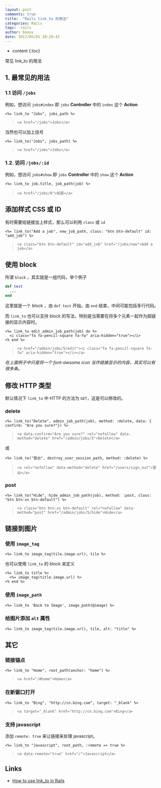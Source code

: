 ```yaml
---
layout: post
comments: true
title:  "Rails link_to 的用法"
categories: Rails
tags:  rails
author: booox
date: 2017/05/01 20:29:41
---
```


* content
{:toc}

常见 link_to 的用法




## 1. 最常见的用法

### 1.1 访问 `/jobs`

例如，想访问 `jobs#index` 即 `jobs` **Controller** 中的 `index` 这个 **Action**

`<%= link_to "Jobs", jobs_path %>`

> `<a href="/jobs">Jobs</a>`

当然也可以加上括号


`<%= link_to("Jobs", jobs_path) %>`

> `<a href="/jobs">Jobs</a>`

### 1.2. 访问 `/jobs/:id`

例如，想访问 `jobs#show` 即 `jobs` **Controller** 中的 `show` 这个 **Action**

`<%= link_to job.title, job_path(job) %>`

>  `<a href="/jobs/8">标题</a>`

## 添加样式 CSS 或 ID

有时需要给链接加上样式，那么可以利用 `class` 或 `id`

`<%= link_to("Add a job", new_job_path, class: "btn btn-default" id: "add_job") %>`

> `<a class="btn btn-default" id="add_job" href="/jobs/new">Add a job</a>`


## 使用 block

所谓 `block` ，其实就是一组代码，举个例子

```ruby
def test
  ...
end
```

这里就是一个 block ，由 `def test` 开始，由 `end` 结束，中间可能包括多行代码。

而 `link_to` 也可以支持 block 的写法，特别是当需要在将多个元素一起作为超链接的显示内容时。

```
<%= link_to edit_admin_job_path(job) do %>
  <i class="fa fa-pencil-square fa-fw" aria-hidden="true"></i>
<% end %>
```

> `<a href="/admin/jobs/5/edit"><i class="fa fa-pencil-square fa-fw" aria-hidden="true"></i></a>`


*在上面例子中只是将一个 font-awsome icon 当作链接显示的内容，其实可以有很多条。*


## 修改 HTTP 类型

默认情况下 `link_to` 中 HTTP 的方法为 `GET`，这是可以修改的。

### delete

`<%= link_to("Delete", admin_job_path(job), method: :delete, data: { confirm: "Are you sure?"}) %>`

> `<a data-confirm="Are you sure?" rel="nofollow" data-method="delete" href="/admin/jobs/5">Delete</a>`


或

`<%= link_to("登出", destroy_user_session_path, method: :delete) %>`

> `<a rel="nofollow" data-method="delete" href="/users/sign_out">登出</a>`

### post


`<%= link_to("Hide", hide_admin_job_path(job), method: :post, class: "btn btn-xs btn-default") %>`

> `<a class="btn btn-xs btn-default" rel="nofollow" data-method="post" href="/admin/jobs/5/hide">Hide</a>`


## 链接到图片

### 使用 `image_tag`

`<%= link_to image_tag(tile.image.url), tile %>`

也可以使用 `link_to` 的 block 来定义

```
<%= link_to title %>
  <%= image_tag(title.image.url) %>
<% end %>
```

### 使用 `image_path`

`<%= link_to 'Back to Image', image_path(@image) %>`


### 给图片添加 `alt` 属性

`<%= link_to image_tag(tile.image.url), tile, alt: "title" %>`

## 其它

### 链接锚点

`<%= link_to "Home", root_path(anchor: "home") %>`

> `<a href="/#home">Home</a>`


### 在新窗口打开

`<%= link_to "Bing", "http://cn.bing.com", target: "_blank" %>`

> `<a target="_blank" href="http://cn.bing.com">Bing</a>`


### 支持 javascript

添加 `remote: true` 来让链接来处理 javascript。

`<%= link_to "Javascript", root_path, :remote => true %>`

> `<a data-remote="true" href="/">Javascript</a>`



## Links

* [How to use link_to in Rails](https://mixandgo.com/blog/how-to-use-link_to-in-rails)

